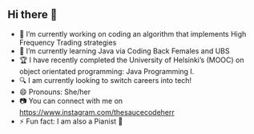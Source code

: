 ## Hi there 👋 

- 🔭 I’m currently working on coding an algorithm that implements High Frequency Trading strategies
- 🌱 I’m currently learning Java via Coding Back Females and UBS
- 🏆 I have recently completed the University of Helsinki’s (MOOC) on object orientated programming: Java Programming I.
- 🔍 I am currently looking to switch careers into tech!
- 😄 Pronouns: She/her
- 📷 You can connect with me on https://www.instagram.com/thesaucecodeherr
- ⚡ Fun fact: I am also a Pianist :musical_keyboard:


<!--
**Jeanettetech/Jeanettetech** is a ✨ _special_ ✨ repository because its `README.md` (this file) appears on your GitHub profile.

Here are some ideas to get you started:

- 🔭 I’m currently working on coding an algoithm that :camera:
- 🌱 I’m currently learning ...
- 👯 I’m looking to collaborate on ...
- 🤔 I’m looking for help with ...
- 💬 Ask me about ...
- 📫 How to reach me: ...
- 😄 Pronouns: ...
- ⚡ Fun fact: ...
-->
